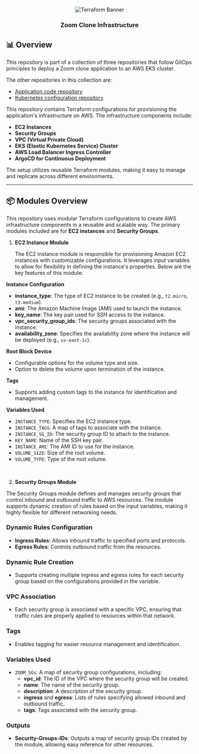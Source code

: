 <div align="center">
  <br />
      <img src="https://parallelstaff.com/wp-content/smush-webp/2023/12/terraform-1-1536x958.png.webp" alt="Terraform Banner">
  
  <br />

  <h3 align="center">Zoom Clone Infrastructure</h3>
</div>

## <a name="overview">📊 Overview</a>

This repository is part of a collection of three repositories that follow GitOps principles to deploy a Zoom clone application to an AWS EKS cluster.

The other repositories in this collection are:
- [Application code repository](https://github.com/shadyosama9/Zoom-Clone-App.git)
- [Kubernetes configuration repository](https://github.com/shadyosama9/Zoom-Clone-K8s)


This repository contains Terraform configurations for provisioning the application's infrastructure on AWS. The infrastructure components include:

- **EC2 Instances**
- **Security Groups**
- **VPC (Virtual Private Cloud)**
- **EKS (Elastic Kubernetes Service) Cluster**
- **AWS Load Balancer Ingress Controller**
- **ArgoCD for Continuous Deployment**

The setup utilizes reusable Terraform modules, making it easy to manage and replicate across different environments.

---

## <a name="modules">📦 Modules Overview</a>

This repository uses modular Terraform configurations to create AWS infrastructure components in a reusable and scalable way. The primary modules included are for **EC2 instances** and **Security Groups**.

1. **EC2 Instance Module**

    The EC2 instance module is responsible for provisioning Amazon EC2 instances with customizable configurations. It leverages input variables to allow for flexibility in defining the instance's properties. Below are the key features of this module:

**Instance Configuration**
- **instance_type**: The type of EC2 instance to be created (e.g., `t2.micro`, `t3.medium`).
- **ami**: The Amazon Machine Image (AMI) used to launch the instance.
- **key_name**: The key pair used for SSH access to the instance.
- **vpc_security_group_ids**: The security groups associated with the instance.
- **availability_zone**: Specifies the availability zone where the instance will be deployed (e.g., `us-east-1c`).

**Root Block Device**
- Configurable options for the volume type and size.
- Option to delete the volume upon termination of the instance.

**Tags**
- Supports adding custom tags to the instance for identification and management.

**Variables Used**
- `INSTANCE_TYPE`: Specifies the EC2 instance type.
- `INSTANCE_TAGS`: A map of tags to associate with the instance.
- `INSTANCE_SG_ID`: The security group ID to attach to the instance.
- `KEY_NAME`: Name of the SSH key pair.
- `INSTANCE_AMI`: The AMI ID to use for the instance.
- `VOLUME_SIZE`: Size of the root volume.
- `VOLUME_TYPE`: Type of the root volume.

<br>

2. **Security Groups Module**

The Security Groups module defines and manages security groups that control inbound and outbound traffic to AWS resources. The module supports dynamic creation of rules based on the input variables, making it highly flexible for different networking needs.

### Dynamic Rules Configuration
- **Ingress Rules**: Allows inbound traffic to specified ports and protocols.
- **Egress Rules**: Controls outbound traffic from the resources.

### Dynamic Rule Creation
- Supports creating multiple ingress and egress rules for each security group based on the configurations provided in the variable.

### VPC Association
- Each security group is associated with a specific VPC, ensuring that traffic rules are properly applied to resources within that network.

### Tags
- Enables tagging for easier resource management and identification.

### Variables Used
- `ZOOM_SGs`: A map of security group configurations, including:
  - **vpc_id**: The ID of the VPC where the security group will be created.
  - **name**: The name of the security group.
  - **description**: A description of the security group.
  - **ingress** and **egress**: Lists of rules specifying allowed inbound and outbound traffic.
  - **tags**: Tags associated with the security group.

### Outputs
- **Security-Groups-IDs**: Outputs a map of security group IDs created by the module, allowing easy reference for other resources.
